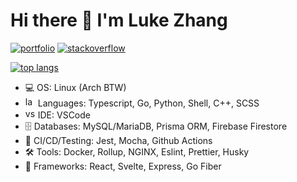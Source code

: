 # Hi there 👋 I'm Luke Zhang

<p>
  <a href="https://luke-zhang-04.github.io" target="_blank" rel="noopener noreferrer"><img src="https://img.shields.io/website?label=Portfolio&logo=github&style=for-the-badge&url=https%3A%2F%2Fluke-zhang-04.github.io" alt="portfolio"/></a> 
    <a href="https://stackoverflow.com/users/12370337/luke-zhang-04" target="_blank" rel="noopener noreferrer"><img src="https://img.shields.io/badge/Stackoverflow-luke--zhang--04-orange?style=for-the-badge&logo=stackoverflow" alt="stackoverflow"/></a> 
</p>

<a href="https://github.com/anuraghazra/github-readme-stats" target="_blank" rel="noopener noreferrer"><img src="https://github-readme-stats.vercel.app/api/top-langs?username=Luke-zhang-04&theme=tokyonight&hide_border=true&layout=compact&exclude_repo=Anarchy,kk-cabinets-admin,ICS4UI&hide=html,ini&langs_count=6&bg_color=0d1117" alt="top langs"/></a>

- 💻 OS: Linux (Arch BTW)
  <li float="left"><img src="https://cdn.iconscout.com/icon/free/png-512/code-280-460136.png" alt="languages" width="16px"/> Languages: Typescript, Go, Python, Shell, C++, SCSS</li>
  <li float="left"><img src="https://upload.wikimedia.org/wikipedia/commons/thumb/9/9a/Visual_Studio_Code_1.35_icon.svg/1200px-Visual_Studio_Code_1.35_icon.svg.png" alt="vscode" width="16px"/> IDE: VSCode</li>
- 🗄️ Databases: MySQL/MariaDB, Prisma ORM, Firebase Firestore
- 🧪 CI/CD/Testing: Jest, Mocha, Github Actions
- 🛠️ Tools: Docker, Rollup, NGINX, Eslint, Prettier, Husky
- 🧰 Frameworks: React, Svelte, Express, Go Fiber 
